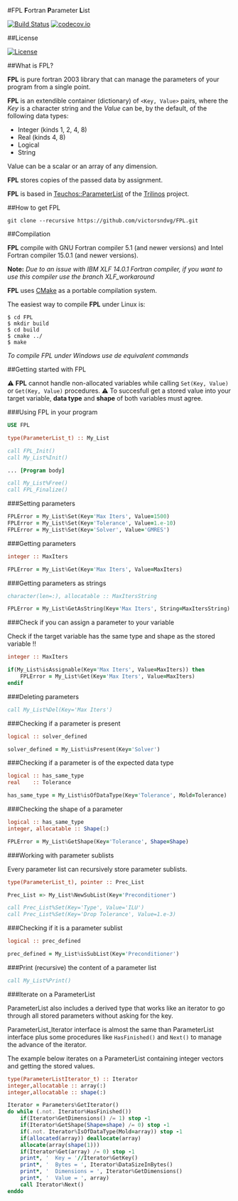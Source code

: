 #FPL
**F**ortran **P**arameter **L**ist

[![Build Status](https://travis-ci.org/victorsndvg/FPL.svg?branch=master)](https://travis-ci.org/victorsndvg/FPL)
[![codecov.io](https://codecov.io/github/victorsndvg/FPL/coverage.svg?branch=master)](https://codecov.io/github/victorsndvg/FPL?branch=master)

##License

[![License](https://img.shields.io/badge/license-GNU%20LESSER%20GENERAL%20PUBLIC%20LICENSE%20v3%2C%20LGPLv3-red.svg)](http://www.gnu.org/licenses/lgpl-3.0.txt)

##What is FPL?

**FPL** is pure fortran 2003 library that can manage the parameters of your program from a single point.

**FPL** is an extendible container (dictionary) of ```<Key, Value>``` pairs, where the *Key* is a character string and the *Value* can be, by the default, of the following data types:

- Integer (kinds 1, 2, 4, 8)
- Real (kinds 4, 8)
- Logical
- String

Value can be a scalar or an array of any dimension.

**FPL** stores copies of the passed data by assignment.

**FPL** is based in [Teuchos::ParameterList](https://trilinos.org/docs/dev/packages/teuchos/doc/html/classTeuchos_1_1ParameterList.html)  of the [Trilinos](https://trilinos.org/) project.

##How to get FPL

```git clone --recursive https://github.com/victorsndvg/FPL.git ```

##Compilation

**FPL** compile with GNU Fortran compiler 5.1 (and newer versions) and Intel Fortran compiler 15.0.1 (and newer versions).

**Note:** *Due to an issue with IBM XLF 14.0.1 Fortran compiler, if you want to use this compiler use the branch XLF_workaround*

**FPL** uses [CMake](https://cmake.org/) as a portable compilation system. 

The easiest way to compile **FPL** under Linux is:

```
$ cd FPL
$ mkdir build
$ cd build
$ cmake ../
$ make
```

*To compile FPL under Windows use de equivalent commands*


##Getting started with FPL

:warning: **FPL** cannot handle non-allocated variables while calling `Set(Key, Value)` or `Get(Key, Value)` procedures.
:warning: To succesfull get a stored value into your target variable, **data type** and **shape** of both variables must agree.

###Using FPL in your program

```fortran
USE FPL

type(ParameterList_t) :: My_List

call FPL_Init()
call My_List%Init()

... [Program body]

call My_List%Free()
call FPL_Finalize()
```

###Setting parameters

```fortran
FPLError = My_List%Set(Key='Max Iters', Value=1500)
FPLError = My_List%Set(Key='Tolerance', Value=1.e-10)
FPLError = My_List%Set(Key='Solver', Value='GMRES')
```

###Getting parameters

```fortran
integer :: MaxIters

FPLError = My_List%Get(Key='Max Iters', Value=MaxIters)
```

###Getting parameters as strings

```fortran
character(len=:), allocatable :: MaxItersString

FPLError = My_List%GetAsString(Key='Max Iters', String=MaxItersString)
```

###Check if you can assign a parameter to your variable

Check if the target variable has the same type and shape as the stored variable :bangbang:

```fortran
integer :: MaxIters

if(My_List%isAssignable(Key='Max Iters', Value=MaxIters)) then
    FPLError = My_List%Get(Key='Max Iters', Value=MaxIters)
endif
```

###Deleting parameters

```fortran
call My_List%Del(Key='Max Iters')
```

###Checking if a parameter is present

```fortran
logical :: solver_defined

solver_defined = My_List%isPresent(Key='Solver')
```

###Checking if a parameter is of the expected data type

```fortran
logical :: has_same_type
real    :: Tolerance

has_same_type = My_List%isOfDataType(Key='Tolerance', Mold=Tolerance)
```

###Checking the shape of a parameter

```fortran
logical :: has_same_type
integer, allocatable :: Shape(:)

FPLError = My_List%GetShape(Key='Tolerance', Shape=Shape)
```

###Working with parameter sublists

Every parameter list can recursively store parameter sublists.

```fortran
type(ParameterList_t), pointer :: Prec_List

Prec_List => My_List%NewSubList(Key='Preconditioner')

call Prec_List%Set(Key='Type', Value='ILU')
call Prec_List%Set(Key='Drop Tolerance', Value=1.e-3)
```

###Checking if it is a parameter sublist

```fortran
logical :: prec_defined

prec_defined = My_List%isSubList(Key='Preconditioner')
```

###Print (recursive) the content of a parameter list

```fortran
call My_List%Print()
```

###Iterate on a ParameterList

ParameterList also includes a derived type that works like an iterator to go through all stored parameters without asking for the key.

ParameterList_Iterator interface is almost the same than ParameterList interface plus some procedures like `HasFinished()` and `Next()` to manage the advance of the iterator.

The example below iterates on a ParameterList containing integer vectors and getting the stored values.

```fortran
type(ParameterListIterator_t) :: Iterator
integer,allocatable :: array(:)
integer,allocatable :: shape(:)

Iterator = Parameters%GetIterator()
do while (.not. Iterator%HasFinished())
    if(Iterator%GetDimensions() /= 1) stop -1
    if(Iterator%GetShape(Shape=shape) /= 0) stop -1
    if(.not. Iterator%IsOfDataType(Mold=array)) stop -1
    if(allocated(array)) deallocate(array)
    allocate(array(shape(1)))
    if(Iterator%Get(array) /= 0) stop -1
    print*, '  Key = '//Iterator%GetKey()
    print*, '  Bytes = ', Iterator%DataSizeInBytes()
    print*, '  Dimensions = ', Iterator%GetDimensions()
    print*, '  Value = ', array)
    call Iterator%Next()
enddo
```

